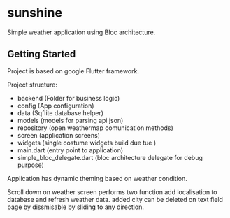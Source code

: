 # sunshine

Simple weather application using Bloc architecture.

## Getting Started

Project is based on google Flutter framework.


Project structure:
- backend (Folder for business logic)
- config  (App configuration)
- data    (Sqflite database helper)
- models  (models for parsing api json)
- repository (open weathermap comunication methods)
- screen    (application screens)
- widgets   (single costume widgets build due tue )
- main.dart (entry point to application)
- simple_bloc_delegate.dart (bloc architecture delegate for debug purpose)

Application has dynamic theming based on weather condition.

Scroll down on weather screen performs two function add localisation
to database and refresh weather data. added city can be deleted on text field
page by dissmisable by sliding to any direction.


